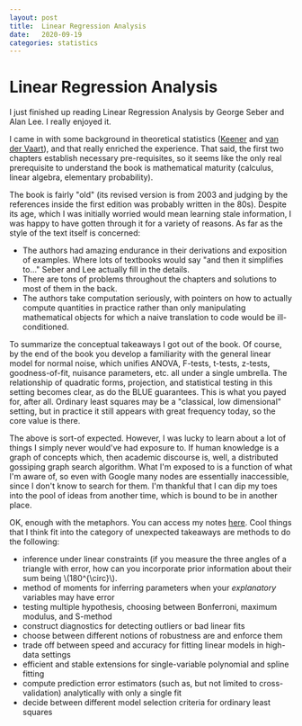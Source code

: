 ```yaml
---
layout: post
title:  Linear Regression Analysis
date:   2020-09-19
categories: statistics
---
```


# Linear Regression Analysis

I just finished up reading Linear Regression Analysis by George Seber and Alan Lee. I really enjoyed it.

I came in with some background in theoretical statistics ([Keener](https://link.springer.com/book/10.1007/978-0-387-93839-4) and [van der Vaart](https://www.cambridge.org/core/books/asymptotic-statistics/A3C7DAD3F7E66A1FA60E9C8FE132EE1D)), and that really enriched the experience. That said, the first two chapters establish necessary pre-requisites, so it seems like the only real prerequisite to understand the book is mathematical maturity (calculus, linear algebra, elementary probability).

The book is fairly "old" (its revised version is from 2003 and judging by the references inside the first edition was probably written in the 80s). Despite its age, which I was initially worried would mean learning stale information, I was happy to have gotten through it for a variety of reasons. As far as the style of the text itself is concerned:

 - The authors had amazing endurance in their derivations and exposition of examples. Where lots of textbooks would say "and then it simplifies to..." Seber and Lee actually fill in the details.
 - There are tons of problems throughout the chapters and solutions to most of them in the back.
 - The authors take computation seriously, with pointers on how to actually compute quantities in practice rather than only manipulating mathematical objects for which a naive translation to code would be ill-conditioned.
 
To summarize the conceptual takeaways I got out of the book. Of course, by the end of the book you develop a familiarity with the general linear model for normal noise, which unifies ANOVA, F-tests, t-tests, z-tests, goodness-of-fit, nuisance parameters, etc. all under a single umbrella. The relationship of quadratic forms, projection, and statistical testing in this setting becomes clear, as do the BLUE guarantees. This is what you payed for, after all. Ordinary least squares may be a "classical, low dimensional" setting, but in practice it still appears with great frequency today, so the core value is there.

The above is sort-of expected. However, I was lucky to learn about a lot of things I simply never would've had exposure to. If human knowledge is a graph of concepts which, then academic discourse is, well, a distributed gossiping graph search algorithm. What I'm exposed to is a function of what I'm aware of, so even with Google many nodes are essentially inaccessible, since I don't know to search for them. I'm thankful that I can dip my toes into the pool of ideas from another time, which is bound to be in another place.

OK, enough with the metaphors. You can access my notes [here](https://github.com/vlad17/ml-notes). Cool things that I think fit into the category of unexpected takeaways are methods to do the following:

 - inference under linear constraints (if you measure the three angles of a triangle with error, how can you incorporate prior information about their sum being \\(180^{\circ}\\).
 - method of moments for inferring parameters when your _explanatory_ variables may have error
 - testing multiple hypothesis, choosing between Bonferroni, maximum modulus, and S-method
 - construct diagnostics for detecting outliers or bad linear fits
 - choose between different notions of robustness are and enforce them
 - trade off between speed and accuracy for fitting linear models in high-data settings
 - efficient and stable extensions for single-variable polynomial and spline fitting
 - compute prediction error estimators (such as, but not limited to cross-validation) analytically with only a single fit
 - decide between different model selection criteria for ordinary least squares

